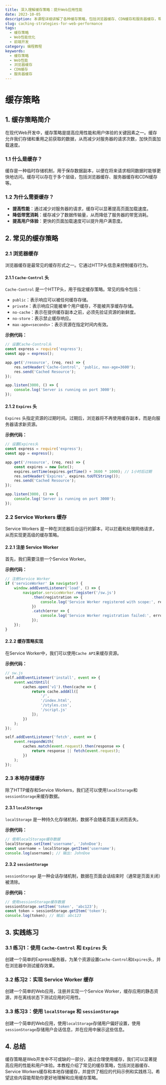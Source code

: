```yaml
---
title: 深入理解缓存策略：提升Web应用性能
date: 2023-10-05
description: 本课程详细讲解了各种缓存策略，包括浏览器缓存、CDN缓存和服务器缓存，帮助开发者优化Web应用性能，减少加载时间。
slug: caching-strategies-for-web-performance
tags:
  - 缓存策略
  - Web性能优化
  - 前端开发
category: 编程教程
keywords:
  - 缓存策略
  - Web性能
  - 浏览器缓存
  - CDN缓存
  - 服务器缓存
---
```


# 缓存策略

## 1. 缓存策略简介

在现代Web开发中，缓存策略是提高应用性能和用户体验的关键因素之一。缓存允许我们存储和重用之前获取的数据，从而减少对服务器的请求次数，加快页面加载速度。

### 1.1 什么是缓存？

缓存是一种临时存储机制，用于保存数据副本，以便在将来请求相同数据时能够更快地访问。缓存可以存在于多个层级，包括浏览器缓存、服务器缓存和CDN缓存等。

### 1.2 为什么需要缓存？

- **提高性能**：通过减少对服务器的请求，缓存可以显著提高页面加载速度。
- **降低带宽消耗**：缓存减少了数据传输量，从而降低了服务器的带宽消耗。
- **提高用户体验**：更快的页面加载速度可以提升用户满意度。

## 2. 常见的缓存策略

### 2.1 浏览器缓存

浏览器缓存是最常见的缓存形式之一。它通过HTTP头信息来控制缓存行为。

#### 2.1.1 `Cache-Control` 头

`Cache-Control` 是一个HTTP头，用于指定缓存策略。常见的指令包括：

- `public`：表示响应可以被任何缓存存储。
- `private`：表示响应只能被单个用户缓存，不能被共享缓存存储。
- `no-cache`：表示在提供缓存副本之前，必须先验证资源的新鲜度。
- `no-store`：表示禁止缓存响应。
- `max-age=<seconds>`：表示资源在指定时间内有效。

**示例代码：**

```javascript
// 设置Cache-Control头
const express = require('express');
const app = express();

app.get('/resource', (req, res) => {
    res.setHeader('Cache-Control', 'public, max-age=3600');
    res.send('Cached Resource');
});

app.listen(3000, () => {
    console.log('Server is running on port 3000');
});
```

#### 2.1.2 `Expires` 头

`Expires` 头指定资源的过期时间。过期后，浏览器将不再使用缓存副本，而是向服务器请求新资源。

**示例代码：**

```javascript
// 设置Expires头
const express = require('express');
const app = express();

app.get('/resource', (req, res) => {
    const expires = new Date();
    expires.setTime(expires.getTime() + 3600 * 1000); // 1小时后过期
    res.setHeader('Expires', expires.toUTCString());
    res.send('Cached Resource');
});

app.listen(3000, () => {
    console.log('Server is running on port 3000');
});
```

### 2.2 Service Workers 缓存

Service Workers 是一种在浏览器后台运行的脚本，可以拦截和处理网络请求，从而实现更高级的缓存策略。

#### 2.2.1 注册 Service Worker

首先，我们需要注册一个Service Worker。

**示例代码：**

```javascript
// 注册Service Worker
if ('serviceWorker' in navigator) {
    window.addEventListener('load', () => {
        navigator.serviceWorker.register('/sw.js')
            .then(registration => {
                console.log('Service Worker registered with scope:', registration.scope);
            })
            .catch(error => {
                console.log('Service Worker registration failed:', error);
            });
    });
}
```

#### 2.2.2 缓存策略实现

在Service Worker中，我们可以使用`Cache API`来缓存资源。

**示例代码：**

```javascript
// sw.js
self.addEventListener('install', event => {
    event.waitUntil(
        caches.open('v1').then(cache => {
            return cache.addAll([
                '/',
                '/index.html',
                '/styles.css',
                '/script.js'
            ]);
        })
    );
});

self.addEventListener('fetch', event => {
    event.respondWith(
        caches.match(event.request).then(response => {
            return response || fetch(event.request);
        })
    );
});
```

### 2.3 本地存储缓存

除了HTTP缓存和Service Workers，我们还可以使用`localStorage`和`sessionStorage`来缓存数据。

#### 2.3.1 `localStorage`

`localStorage` 是一种持久化存储机制，数据不会随着页面关闭而丢失。

**示例代码：**

```javascript
// 使用localStorage缓存数据
localStorage.setItem('username', 'JohnDoe');
const username = localStorage.getItem('username');
console.log(username); // 输出: JohnDoe
```

#### 2.3.2 `sessionStorage`

`sessionStorage` 是一种会话存储机制，数据在页面会话结束时（通常是页面关闭）被清除。

**示例代码：**

```javascript
// 使用sessionStorage缓存数据
sessionStorage.setItem('token', 'abc123');
const token = sessionStorage.getItem('token');
console.log(token); // 输出: abc123
```

## 3. 实践练习

### 3.1 练习1：使用 `Cache-Control` 和 `Expires` 头

创建一个简单的Express服务器，为某个资源设置`Cache-Control`和`Expires`头，并在浏览器中测试缓存效果。

### 3.2 练习2：实现 Service Worker 缓存

创建一个简单的Web应用，注册并实现一个Service Worker，缓存应用的静态资源，并在离线状态下测试应用的可用性。

### 3.3 练习3：使用 `localStorage` 和 `sessionStorage`

创建一个简单的Web应用，使用`localStorage`存储用户偏好设置，使用`sessionStorage`存储用户会话信息，并在应用中展示这些信息。

## 4. 总结

缓存策略是Web开发中不可或缺的一部分，通过合理使用缓存，我们可以显著提高应用的性能和用户体验。本教程介绍了常见的缓存策略，包括浏览器缓存、Service Workers缓存和本地存储缓存，并提供了相应的代码示例和实践练习。希望这些内容能帮助你更好地理解和应用缓存策略。
